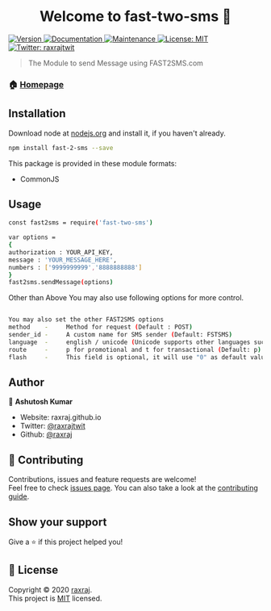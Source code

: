 <h1 align="center">Welcome to fast-two-sms 👋</h1>
<p>
  <a href="https://www.npmjs.com/package/fast-two-sms" target="_blank">
    <img alt="Version" src="https://img.shields.io/npm/v/fast-two-sms.svg">
  </a>
  <a href="https://github.com/raxraj/fast-two-sms#readme" target="_blank">
    <img alt="Documentation" src="https://img.shields.io/badge/documentation-yes-brightgreen.svg" />
  </a>
  <a href="https://github.com/raxraj/fast-two-sms/graphs/commit-activity" target="_blank">
    <img alt="Maintenance" src="https://img.shields.io/badge/Maintained%3F-yes-green.svg" />
  </a>
  <a href="https://github.com/raxraj/fast-two-sms/blob/master/LICENSE" target="_blank">
    <img alt="License: MIT" src="https://img.shields.io/github/license/raxraj/fast-two-sms" />
  </a>
  <a href="https://twitter.com/raxrajtwit" target="_blank">
    <img alt="Twitter: raxrajtwit" src="https://img.shields.io/twitter/follow/raxrajtwit.svg?style=social" />
  </a>
</p>

> The Module to send Message using FAST2SMS.com

### 🏠 [Homepage](https://github.com/raxraj/fast2sms#readme)


## Installation
Download node at [nodejs.org](http://nodejs.org) and install it, if you haven't already.

```sh
npm install fast-2-sms --save
```

This package is provided in these module formats:

- CommonJS

## Usage

```sh
const fast2sms = require('fast-two-sms')

var options = 
{
authorization : YOUR_API_KEY,
message : 'YOUR_MESSAGE_HERE',
numbers : ['9999999999','8888888888']
} 
fast2sms.sendMessage(options)

```

Other than Above You may also use following options for more control.

```sh

You may also set the other FAST2SMS options 
method    -     Method for request (Default : POST)
sender_id -     A custom name for SMS sender (Default: FSTSMS)
language  -     english / unicode (Unicode supports other languages such as Hindi) (Default: english)
route     -     p for promotional and t for transactional (Default: p)
flash     -     This field is optional, it will use "0" as default value or you can set to "1" for sending flash message. 

```
## Author

👤 **Ashutosh Kumar**

* Website: raxraj.github.io
* Twitter: [@raxrajtwit](https://twitter.com/raxrajtwit)
* Github: [@raxraj](https://github.com/raxraj)

## 🤝 Contributing

Contributions, issues and feature requests are welcome!<br />Feel free to check [issues page](https://github.com/raxraj/fast2sms/issues). You can also take a look at the [contributing guide](https://github.com/raxraj/fast2sms/blob/master/CONTRIBUTING.md).

## Show your support

Give a ⭐️ if this project helped you!

## 📝 License

Copyright © 2020 [raxraj](https://github.com/raxraj).<br />
This project is [MIT](https://github.com/raxraj/fast2sms/blob/master/LICENSE) licensed.

